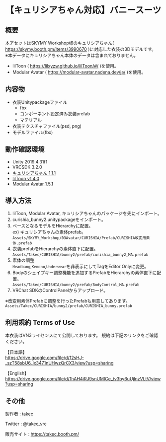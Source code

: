 # 【キュリシアちゃん対応】バニースーツ

## 概要
本アセットはSKYMY Workshop様のキュリシアちゃん( https://skymy.booth.pm/items/3990670 )に対応した衣装の3Dモデルです。  
※本データにキュリシアちゃん本体のデータは含まれておりません。

* lilToon ( https://lilxyzw.github.io/lilToon/#/ )を使用。
* Modular Avatar ( https://modular-avatar.nadena.dev/ja/ )を使用。

## 内容物
* 衣装Unitypackageファイル
  * fbx
  * コンポーネント設定済み衣装prefab
  * マテリアル
* 衣装テクスチャファイル(psd, png)
* モデルファイル(fbx)

## 動作確認環境
* Unity 2019.4.31f1
* VRCSDK 3.2.0
* [キュリシアちゃん 1.1.1](https://skymy.booth.pm/items/3990670)
* [lilToon v1.4.0](https://lilxyzw.github.io/lilToon/#/)
* [Modular Avatar 1.5.1](https://modular-avatar.nadena.dev/ja/)

## 導入方法
1. lilToon, Modular Avatar, キュリシアちゃんのパッケージを先にインポート。
2. curishia_bunny2.unitypackageをインポート。
3. ベースとなるモデルをHierarchyに配置。  
   ex) キュリシアちゃんの素体prefab。  
   `Assets/SKYMY_Workshop/03Avatar/CURISHIA/Prefab/CURISHIA改変用素体.prefab`
4. 衣装prefabをHierarchyの素体直下に配置。  
   `Assets/Takec/CURISHIA/bunny2/prefab/curishia_bunny2_MA.prefab`
5. 素体の調整  
   `Headbang`,`Kemono`,`Underwear`を非表示にしてTagをEditor Onlyに変更。
6. Bodyのシェイプキー調整機能を追加するPrefabをHierarchyの素体直下に配置。  
   `Assets/Takec/CURISHIA/bunny2/prefab/BodyControl_MA.prefab`
7.  VRChat SDKのControlPanelからアップロード。

※改変用素体Prefabに調整を行ったPrefabも用意してあります。  
`Assets/Takec/CURISHIA/bunny2/prefab/CURISHIA_bunny.prefab`

## 利用規約 Terms of Use
本衣装はVN3ライセンスにて公開しております。
規約は下記のリンクをご確認ください。

【日本語】  
https://drive.google.com/file/d/12sHJ-_szT58sbU6_lx3471nUHwzQrCX3/view?usp=sharing

【English】  
https://drive.google.com/file/d/1hAH4iRJ9snUMICe_tv3by6uUjlnzVLtV/view?usp=sharing

## その他
製作者
: takec

Twitter
: @takec_vrc

販売サイト
: https://takec.booth.pm/